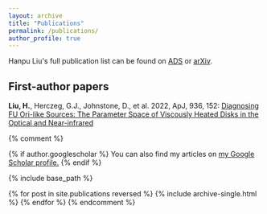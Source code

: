 ```yaml
---
layout: archive
title: "Publications"
permalink: /publications/
author_profile: true
---
```


Hanpu Liu's full publication list can be found on <a href="https://ui.adsabs.harvard.edu/search/q=orcid%3A0000-0003-2488-4667&sort=date+desc" target="_blank" rel="noopener noreferrer">ADS</a> or <a href="https://arxiv.org/search/advanced?advanced=&terms-0-term=Hanpu+Liu&terms-0-field=author" target="_blank" rel="noopener noreferrer">arXiv</a>.

## First-author papers

<b>Liu, H.</b>, Herczeg, G.J., Johnstone, D., et al. 2022, ApJ, 936, 152: <a href="https://ui.adsabs.harvard.edu/abs/2022ApJ...936..152L/abstract" target="_blank" rel="noopener noreferrer">Diagnosing FU Ori-like Sources: The Parameter Space of Viscously Heated Disks in the Optical and Near-infrared</a>

{% comment %}

{% if author.googlescholar %}
  You can also find my articles on <u><a href="{{author.googlescholar}}">my Google Scholar profile</a>.</u>
{% endif %}

{% include base_path %}

{% for post in site.publications reversed %}
  {% include archive-single.html %}
{% endfor %}
{% endcomment %}

